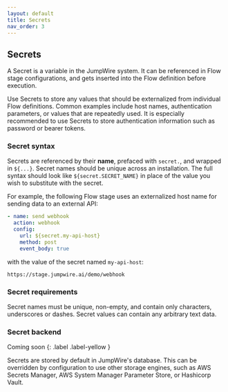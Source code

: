 ```yaml
---
layout: default
title: Secrets
nav_order: 3
---
```


## Secrets

A Secret is a variable in the JumpWire system. It can be referenced in Flow stage configurations, and gets inserted into the Flow definition before execution.

Use Secrets to store any values that should be externalized from individual Flow definitions. Common examples include host names, authentication parameters, or values that are repeatedly used. It is especially recommended to use Secrets to store authentication information such as password or bearer tokens.

### Secret syntax

Secrets are referenced by their **name**, prefaced with `secret.`, and wrapped in `${...}`. Secret names should be unique across an installation. The full syntax should look like `${secret.SECRET_NAME}` in place of the value you wish to substitute with the secret.

For example, the following Flow stage uses an externalized host name for sending data to an external API:

```yaml
- name: send webhook
  action: webhook
  config:
    url: ${secret.my-api-host}
    method: post
    event_body: true
```

with the value of the secret named `my-api-host`:

```
https://stage.jumpwire.ai/demo/webhook
```

### Secret requirements

Secret names must be unique, non-empty, and contain only characters, underscores or dashes. Secret values can contain any arbitrary text data.

### Secret backend

Coming soon
{: .label .label-yellow }

Secrets are stored by default in JumpWire's database. This can be overridden by configuration to use other storage engines, such as AWS Secrets Manager, AWS System Manager Parameter Store, or Hashicorp Vault.

